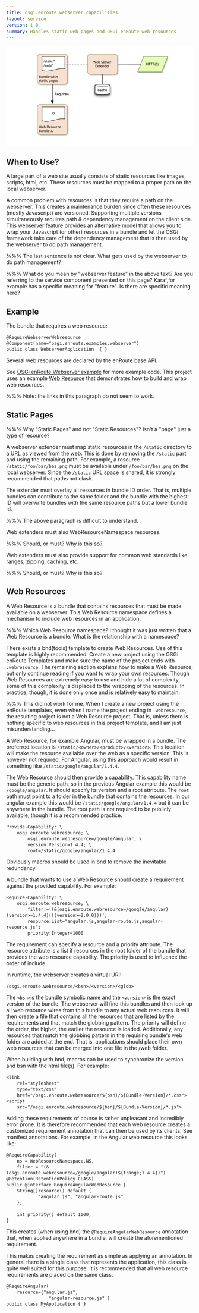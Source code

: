 ```yaml
---
title: osgi.enroute.webserver.capabilities
layout: service
version: 1.0
summary: Handles static web pages and OSGi enRoute web resources 
---
```


![OSGi WebServer Overview](/img/services/osgi.enroute.webserver.overview.png)

## When to Use?

A large part of a web site usually consists of static resources like images, scripts, html, etc. These resources must be mapped to a proper path on the local webserver.

A common problem with resources is that they require a path on the webserver. This creates a maintenance burden since often these resources (mostly Javascript) are versioned. Supporting multiple versions simultaneously requires path & dependency management on the client side. This webserver feature provides an alternative model that allows you to wrap your Javascript (or other) resources in a bundle and let the OSGi framework take care of the dependency management that is then used by the webserver to do path management.

%%% The last sentence is not clear. What gets used by the webserver to do path management?

%%% What do you mean by "webserver feature" in the above text?
 Are you referring to the service component presented on this page?
 Karaf,for example has a specific meaning for "feature". Is there are specific meaning here? 


## Example

The bundle that requires a web resource:

	@RequireWebserverWebresource
	@Component(name="osgi.enroute.examples.webserver")
	public class WebserverApplication  { }

Several web resources are declared by the enRoute base API.

See [OSGi enRoute Webserver example][webserver] for more example code. This project uses an example [Web Resource][webserver-resource] that demonstrates how to build and wrap web resources.  

%%% Note: the links in this paragraph do not seem to work.

## Static Pages

%%% Why "Static Pages" and not "Static Resources"? Isn't a "page" just a type of resource?

A webserver extender must map static resources in the `/static` directory to a URL as viewed from the web. This is done by removing the `/static` part and using the remaining path. For example, a resource `/static/foo/bar/baz.png` must be available under `/foo/bar/baz.png` on the local webserver. Since the `/static` URL space is shared, it is strongly recommended that paths not clash.

The extender must overlay all resources in bundle ID order. That is, multiple bundles can contribute to the same folder and the bundle with the highest ID will overwrite bundles with the same resource paths but a lower bundle id.

%%% The above paragraph is difficult to understand.

Web extenders must also WebResourceNamespace resources.

%%% Should, or must? Why is this so?

Web extenders must also provide support for common web standards like ranges, zipping, caching, etc.

%%% Should, or must? Why is this so?

## Web Resources

A Web Resource is a bundle that contains resources that must be made available on a webserver. This Web Resource namespace defines a mechanism to include web resources in an application.

%%% Which Web Resource namespace? I thought it was just written that a Web Resource is a bundle. What is the relationship with a namespace?

There exists a bnd(tools) template to create Web Resources. Use of this template is highly recommended. Create a new project using the OSGi enRoute Templates and make sure the name of the project ends with `.webresource`. The remaining section explains how to make a Web Resource, but only continue reading if you want to wrap your own resources. Though Web Resources are extremely easy to use and hide a lot of complexity, some of this complexity is displaced to the wrapping of the resources. In practice, though, it is done only once and is relatively easy to maintain.

%%% This did not work for me. When I create a new project using the enRoute templates, even when I name the project ending in `.webresource`, the resulting project is not a Web Resource project. That is, unless there is nothing specific to web resources in this project template, and I am just misunderstanding...

A Web Resource, for example Angular, must be wrapped in a bundle. The preferred location is `/static/<owner>/<product>/<version>`. This location will make the resource available over the web as a specific version. This is however not required. For Angular, using this approach would result in something like `/static/google/angular/1.4.4`.

The Web Resource should then provide a capability. This capability name must be the generic path, so in the previous Angular example this would be `/google/angular`. It should specify its version and a root attribute. The `root` path must point to a folder in the bundle that contains the resources. In our angular example this would be `/static/google/angular/1.4.4` but it can be anywhere in the bundle. The root path is not required to be publicly available, though it is a recommended practice.

	Provide-Capability: \
		osgi.enroute.webresource; \
     		osgi.enroute.webresource=/google/angular; \
     		version:Version=1.4.4; \
     		root=/static/google/angular/1.4.4
 
Obviously macros should be used in bnd to remove the inevitable redundancy.

A bundle that wants to use a Web Resource should create a requirement against the provided capability. For example:

	Require-Capability: \
		osgi.enroute.webresource; \
     		filter:='(&(osgi.enroute.webresource=/google/angular)(version>=1.4.4)(!(version>=2.0.0)))';
     		resource:List="angular.js,angular-route.js,angular-resource.js";
     		priority:Integer=1000
 
The requirement can specify a resource and a priority attribute. The resource attribute is a list if resources in the root folder of the bundle that provides the web resource capability. The priority is used to influence the order of include.

In runtime, the webserver creates a virtual URI:

	/osgi.enroute.webresource/<bsn>/<version>/<glob>
 
The `<bsn>`is the bundle symbolic name and the `<version>` is the exact version of the bundle. The webserver will find this bundles and then look up all web resource wires from this bundle to any actual web resources. It will then create a file that contains all the resources that are listed by the requirements and that match the globbing pattern. The priority will define the order, the higher, the earlier the resource is loaded.
Additionally, any resources that match the globbing pattern in the requiring bundle's web folder are added at the end. That is, applications should place their own web resources that can be merged into one file in the /web folder.

When building with bnd, macros can be used to synchronize the version and bsn with the html file(s). For example:

	<link 
		rel="stylesheet" 
		type="text/css"
		href="/osgi.enroute.webresource/${bsn}/${Bundle-Version}/*.css">
	<script 
		src="/osgi.enroute.webresource/${bsn}/${Bundle-Version}/*.js">

Adding these requirements of course is rather unpleasant and incredibly error prone. It is therefore recommended that each web resource creates a customized requirement annotation that can then be used by its clients. See manifest annotations. For example, in the Angular web resource this looks like:

	@RequireCapability(
		ns = WebResourceNamespace.NS, 
		filter = "(&(osgi.enroute.webresource=/google/angular)${frange;1.4.4})")
	@Retention(RetentionPolicy.CLASS)
	public @interface RequireAngularWebResource {
	 	String[]resource() default {
	 			"angular.js", "angular-route.js"
	 	};
	 
	 	int priority() default 1000;
	}
 
This creates (when using bnd) the `@RequireAngularWebResource` annotation that, when applied anywhere in a bundle, will create the aforementioned requirement.

This makes creating the requirement as simple as applying an annotation. In general there is a single class that represents the application, this class is quite well suited for this purpose. It is recommended that all web resource requirements are placed on the same class.

	@RequireAngular( 
		resource={"angular.js", 
					"angular-resource.js" ) 
	public class MyApplication { }
 




[webserver]: https://github.com/osgi/osgi.enroute.examples.webserver.application
[webserver-resource]: https://github.com/osgi/osgi.enroute.examples.webserver.webresource

